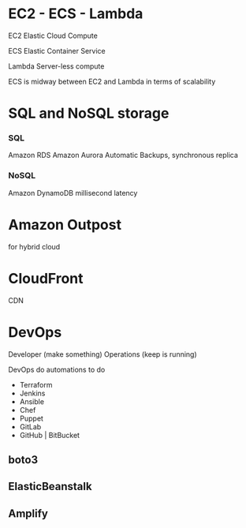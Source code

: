 # EC2 - ECS - Lambda
EC2
Elastic Cloud Compute 

ECS
Elastic Container Service

Lambda 
Server-less compute

ECS is midway between EC2 and Lambda in terms of scalability

# SQL and NoSQL storage
### SQL
Amazon RDS
Amazon Aurora
Automatic Backups, synchronous replica 

### NoSQL
Amazon DynamoDB
millisecond latency

# Amazon Outpost 
for hybrid cloud

# CloudFront
CDN

# DevOps
Developer (make something) Operations (keep is running)

DevOps do automations to do 
- Terraform 
- Jenkins 
- Ansible 
- Chef
- Puppet 
- GitLab
- GitHub | BitBucket 


## boto3

## ElasticBeanstalk

## Amplify

